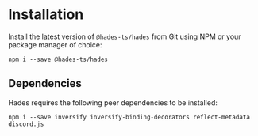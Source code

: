 # Installation

Install the latest version of `@hades-ts/hades` from Git using NPM or your package manager of choice:

```
npm i --save @hades-ts/hades
```

## Dependencies

Hades requires the following peer dependencies to be installed:

```
npm i --save inversify inversify-binding-decorators reflect-metadata discord.js
```

